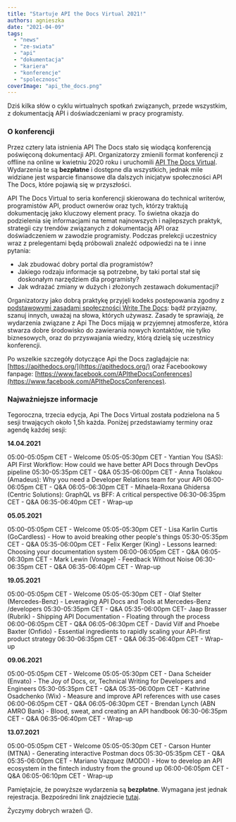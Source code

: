 ```yaml
---
title: "Startuje API the Docs Virtual 2021!"
authors: agnieszka
date: "2021-04-09"
tags:
  - "news"
  - "ze-swiata"
  - "api"
  - "dokumentacja"
  - "kariera"
  - "konferencje"
  - "spolecznosc"
coverImage: "api_the_docs.png"
---
```


Dziś kilka słów o cyklu wirtualnych spotkań związanych, przede wszystkim, z
dokumentacją API i doświadczeniami w pracy programisty.

<!--truncate-->

### O konferencji

Przez cztery lata istnienia API The Docs stało się wiodącą konferencją
poświęconą dokumentacji API. Organizatorzy zmienili format konferencji z offline
na online w kwietniu 2020 roku i uruchomili
[API The Docs Virtual](https://apithedocs.org/virtual-2021). Wydarzenia te są
**bezpłatne** i dostępne dla wszystkich, jednak mile widziane jest wsparcie
finansowe dla dalszych inicjatyw społeczności API The Docs, które pojawią się w
przyszłości.

API The Docs Virtual to seria konferencji skierowana do technical writerów,
programistów API, product ownerów oraz tych, którzy traktują dokumentację jako
kluczowy element pracy. To świetna okazja do podzielenia się informacjami na
temat najnowszych i najlepszych praktyk, strategii czy trendów związanych z
dokumentacją API oraz doświadczeniem w zawodzie programisty. Podczas prelekcji
uczestnicy wraz z prelegentami będą próbowali znaleźć odpowiedzi na te i inne
pytania:

- Jak zbudować dobry portal dla programistów?
- Jakiego rodzaju informacje są potrzebne, by taki portal stał się doskonałym
  narzędziem dla programisty?
- Jak wdrażać zmiany w dużych i złożonych zestawach dokumentacji?

Organizatorzy jako dobrą praktykę przyjęli kodeks postępowania zgodny z
[podstawowymi zasadami społeczności Write The Docs](https://www.writethedocs.org/code-of-conduct/):
bądź przyjazny, szanuj innych, uważaj na słowa, których używasz. Zasady te
sprawiają, że wydarzenia związane z Api The Docs mijają w przyjemnej atmosferze,
która stwarza dobre środowisko do zawierania nowych kontaktów, nie tylko
biznesowych, oraz do przyswajania wiedzy, którą dzielą się uczestnicy
konferencji.

Po wszelkie szczegóły dotyczące Api the Docs zaglądajcie na:
[https://apithedocs.org/](https://apithedocs.org/) oraz Facebookowy fanpage:
[https://www.facebook.com/APItheDocsConferences](https://www.facebook.com/APItheDocsConferences).

### Najważniejsze informacje

Tegoroczna, trzecia edycja, Api The Docs Virtual została podzielona na 5 sesji
trwających około 1,5h każda. Poniżej przedstawiamy terminy oraz agendę każdej
sesji:

**14.04.2021**

05:00-05:05pm CET - Welcome 05:05-05:30pm CET - Yantian You (SAS): API First
Workflow: How could we have better API Docs through DevOps pipeline
05:30-05:35pm CET - Q&A 05:35-06:00pm CET - Anna Tsolakou (Amadeus): Why you
need a Developer Relations team for your API 06:00-06:05pm CET - Q&A
06:05-06:30pm CET - Mihaela-Roxana Ghidersa (Centric Solutions): GraphQL vs BFF:
A critical perspective 06:30-06:35pm CET - Q&A 06:35-06:40pm CET - Wrap-up

**05.05.2021**

05:00-05:05pm CET - Welcome 05:05-05:30pm CET - Lisa Karlin Curtis
(GoCardless) - How to avoid breaking other people's things 05:30-05:35pm CET -
Q&A 05:35-06:00pm CET - Felix Kerger (King) - Lessons learned: Choosing your
documentation system 06:00-06:05pm CET - Q&A 06:05-06:30pm CET - Mark Lewin
(Vonage) - Feedback Without Noise 06:30-06:35pm CET - Q&A 06:35-06:40pm CET -
Wrap-up

**19.05.2021**

05:00-05:05pm CET - Welcome 05:05-05:30pm CET - Olaf Stelter (Mercedes-Benz) -
Leveraging API Docs and Tools at Mercedes-Benz /developers 05:30-05:35pm CET -
Q&A 05:35-06:00pm CET- Jaap Brasser (Rubrik) - Shipping API Documentation -
Floating through the process 06:00-06:05pm CET - Q&A 06:05-06:30pm CET - David
Vilf and Phoebe Baxter (Onfido) - Essential ingredients to rapidly scaling your
API-first product strategy 06:30-06:35pm CET - Q&A 06:35-06:40pm CET - Wrap-up

**09.06.2021**

05:00-05:05pm CET - Welcome 05:05-05:30pm CET - Dana Scheider (Envato) - The Joy
of Docs, or, Technical Writing for Developers and Engineers 05:30-05:35pm CET -
Q&A 05:35-06:00pm CET - Kathrine Osadchenko (Wix) - Measure and improve API
references with use cases 06:00-06:05pm CET - Q&A 06:05-06:30pm CET - Brendan
Lynch (ABN AMRO Bank) - Blood, sweat, and creating an API handbook 06:30-06:35pm
CET - Q&A 06:35-06:40pm CET - Wrap-up

**13.07.2021**

05:00-05:05pm CET - Welcome 05:05-05:30pm CET - Carson Hunter (MTNA) -
Generating interactive Postman docs 05:30-05:35pm CET - Q&A 05:35-06:00pm CET -
Mariano Vazquez (MODO) - How to develop an API ecosystem in the fintech industry
from the ground up 06:00-06:05pm CET - Q&A 06:05-06:10pm CET - Wrap-up

Pamiętajcie, że powyższe wydarzenia są **bezpłatne**. Wymagana jest jednak
rejestracja. Bezpośredni link znajdziecie
[tutaj](https://www.eventbrite.com/e/api-the-docs-virtual-2021-season-3-tickets-138265358409).

Życzymy dobrych wrażeń 😉.
